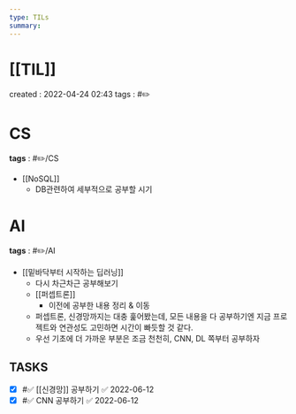 ```yaml
---
type: TILs
summary: 
---
```


# [[TIL]]
created : 2022-04-24 02:43
tags : #✏️

# CS
**tags** : #✏️/CS
- [[NoSQL]]
	- DB관련하여 세부적으로 공부할 시기

# AI
**tags** : #✏️/AI
- [[밑바닥부터 시작하는 딥러닝]]
	- 다시 차근차근 공부해보기
	- [[퍼셉트론]]
		- 이전에 공부한 내용 정리 & 이동
	- 퍼셉트론, 신경망까지는 대충 훑어봤는데, 모든 내용을 다 공부하기엔 지금 프로젝트와 연관성도 고민하면 시간이 빠듯할 것 같다.
	- 우선 기초에 더 가까운 부분은 조금 천천히, CNN, DL 쪽부터 공부하자

## TASKS
- [x] #✅ [[신경망]] 공부하기 ✅ 2022-06-12
- [x] #✅ CNN 공부하기 ✅ 2022-06-12

